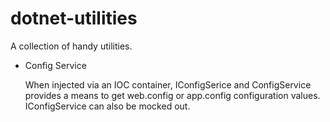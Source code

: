 # dotnet-utilities
A collection of handy utilities.


* Config Service

    When injected via an IOC container, IConfigSerice and ConfigService provides a means to get web.config or app.config configuration values. IConfigService can also be mocked out.
